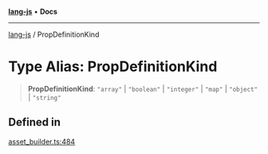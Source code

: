[**lang-js**](../README.md) • **Docs**

***

[lang-js](../README.md) / PropDefinitionKind

# Type Alias: PropDefinitionKind

> **PropDefinitionKind**: `"array"` \| `"boolean"` \| `"integer"` \| `"map"` \| `"object"` \| `"string"`

## Defined in

[asset\_builder.ts:484](https://github.com/systeminit/si/blob/main/bin/lang-js/src/asset_builder.ts#L484)
